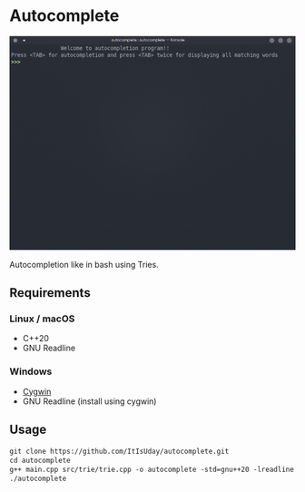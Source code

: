 # Autocomplete

![Autocompletion in action](./assets/autocompletion.gif)

Autocompletion like in bash using Tries.

## Requirements
### Linux / macOS
* C++20
* GNU Readline

### Windows
* [Cygwin](https://www.cygwin.com/install.html)
* GNU Readline (install using cygwin)

## Usage
```shell
git clone https://github.com/ItIsUday/autocomplete.git
cd autocomplete
g++ main.cpp src/trie/trie.cpp -o autocomplete -std=gnu++20 -lreadline
./autocomplete
```
